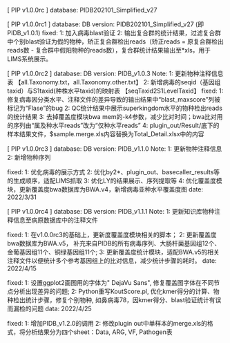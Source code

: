 [ PIP v1.0.0rc ]
database: PIDB202101_Simplified_v27


[ PIP v1.0.0rc1 ]
database: 
	DB version: PIDB202101_Simplified_v27 (即PIDB_v1.0.1)
fixed:
	1: 加入病毒blast验证
	2: 输出复合群的统计结果，过滤复合群中个别blast验证为假的物种，矫正复合群检出reads（矫正reads = 原复合群检出reads数 - 复合群中假阳物种的reads数），复合群统计结果输出至*xls，用于LIMS系统展示。


[ PIP v1.0.0rc2 ]
database:
	DB version: PIDB_v1.0.3
	Note: 
		1: 更新物种注释信息表 【all.Taxonomy.txt，all.Taxonomy.other.txt】
		2: 新增病毒的seqid（基因组taxid）与S1taxid(种株水平taxid)的映射表 【seqTaxid2S1LevelTaxid】
fixed:
	1: 修复病毒因分类水平、注释文件的差异导致的输出结果中“blast_maxscore”列被标记为“Flase”的bug
	2: QC统计结果中展示superkingdom水平的物种检出reads的统计结果
	3: 去掉覆盖度模块bwa mem的-k4参数，减少比对时间；bwa比对用的序列由“属及种水平reads”改为“仅种水平reads”
	4: plugin_out/Result/底下的样本结果文件，$sample.merge.xls内容替换为Total_Detail.xlsx中的内容


[ PIP v1.0.0rc3 ]
database:
	DB version: PIDB_v1.1.0
	Note:
		1: 更新物种注释信息
		2: 新增物种序列

fixed:
	1: 优化病毒的展示方式
	2: 优化by2*、plugin_out、basecaller_results等的生成顺序，适配LIMS抓取
	3: 优化LY的结果展示、序列提取等
	4: 优化覆盖度模块，更新覆盖度bwa数据库为BWA.v4，新增病毒亚种水平覆盖度图
date:
	2022/3/31


[ PIP v1.0.0rc4 ]
database:
        DB version: PIDB_v1.1.1
        Note:
                1: 更新知识库物种注释信息至病原数据库中的注释文件

fixed:
	1: 在v1.0.0rc3的基础上，更新度覆盖度模块相关的脚本；
	2: 更新覆盖度bwa数据库为BWA.v5， 补充来自PIDB的所有病毒序列、大肠杆菌基因组12个、金葡基因组11个、铜绿基因组11个;
	3: 更新覆盖度统计模块，适配BWA.v5的相关注释文件以便统计多个参考基因组上的比对信息，减少统计步骤的耗时。
date:
	2022/4/15

fixed:
	1: 设置ggplot2画图用的字体为" DejaVu Sans", 修复覆盖图字体在不同节点分析出现差异的问题;
	2: Python重写KoutScore.pl, 优化kmer得分的计算、物种检出统计步骤，修复个别物种, 如鼻病毒78，因kmer得分、blast验证统计有误而漏检的问题
data:
	2022/4/25

fixed:
	1: 增加PIDB_v1.2.0的调用
	2: 修改plugin out中单样本的merge.xls的格式，将分析结果分为四个sheet：Data, ARG, VF, Pathogen表
